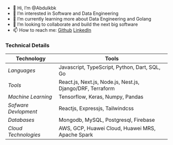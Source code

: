 - 👋 Hi, I’m @Abdulkbk
- 👀 I’m interested in Software and Data Engineering
- 🌱 I’m currently learning more about Data Engineering and Golang
- 💞️ I’m looking to collaborate and build the next big software
- 📫 How to reach me: [Github](https://github.com/Abdulkbk/Abdulkbk) [LinkedIn](https://www.linkedin.com/in/abdulkbk/)

### Technical Details
| Technology | Tools |
| -------------| ------------- |
|*Languages* | Javascript, TypeScript, Python, Dart, SQL, Go |
|*Tools*| React.js, Next.js, Node.js, Nest.js, Django/DRF,  Terraform | 
|*Machine Learning*| Tensorflow, Keras, Numpy, Pandas |
|*Sofware Devlopment* | Reactjs, Expressjs, Tailwindcss |
|*Databases*| Mongodb, MySQL, Postgresql, Firebase |
|*Cloud Technologies*| AWS, GCP, Huawei Cloud, Huawei MRS, Apache Spark |
<!---
Abdulkbk/Abdulkbk is a ✨ special ✨ repository because its `README.md` (this file) appears on your GitHub profile.
You can click the Preview link to take a look at your changes.
--->
